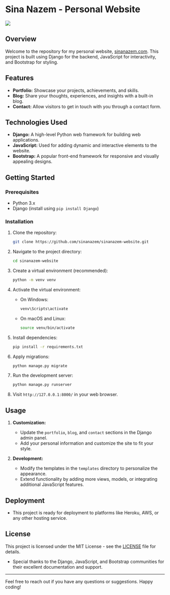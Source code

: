 # Sina Nazem - Personal Website
<img src="https://www.bootstrapdash.com/wp-content/uploads/2019/08/Personal-Portfolio-website-templates.png"><br>
## Overview

Welcome to the repository for my personal website, [sinanazem.com](https://sinanazem.com). This project is built using Django for the backend, JavaScript for interactivity, and Bootstrap for styling.

## Features

- **Portfolio:** Showcase your projects, achievements, and skills.
- **Blog:** Share your thoughts, experiences, and insights with a built-in blog.
- **Contact:** Allow visitors to get in touch with you through a contact form.

## Technologies Used

- **Django:** A high-level Python web framework for building web applications.
- **JavaScript:** Used for adding dynamic and interactive elements to the website.
- **Bootstrap:** A popular front-end framework for responsive and visually appealing designs.

## Getting Started

### Prerequisites

- Python 3.x
- Django (install using `pip install Django`)

### Installation

1. Clone the repository:

    ```bash
    git clone https://github.com/sinanazem/sinanazem-website.git
    ```

2. Navigate to the project directory:

    ```bash
    cd sinanazem-website
    ```

3. Create a virtual environment (recommended):

    ```bash
    python -m venv venv
    ```

4. Activate the virtual environment:

    - On Windows:

        ```bash
        venv\Scripts\activate
        ```

    - On macOS and Linux:

        ```bash
        source venv/bin/activate
        ```

5. Install dependencies:

    ```bash
    pip install -r requirements.txt
    ```

6. Apply migrations:

    ```bash
    python manage.py migrate
    ```

7. Run the development server:

    ```bash
    python manage.py runserver
    ```

8. Visit `http://127.0.0.1:8000/` in your web browser.

## Usage

1. **Customization:**
   - Update the `portfolio`, `blog`, and `contact` sections in the Django admin panel.
   - Add your personal information and customize the site to fit your style.

2. **Development:**
   - Modify the templates in the `templates` directory to personalize the appearance.
   - Extend functionality by adding more views, models, or integrating additional JavaScript features.

## Deployment

- This project is ready for deployment to platforms like Heroku, AWS, or any other hosting service.

## License

This project is licensed under the MIT License - see the [LICENSE](LICENSE) file for details.

- Special thanks to the Django, JavaScript, and Bootstrap communities for their excellent documentation and support.

---

Feel free to reach out if you have any questions or suggestions. Happy coding!
